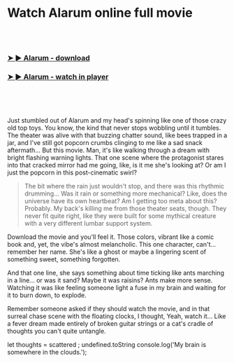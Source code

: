 <h1>Watch Alarum online full movie</h1>


<br><br>

<h3><a href="https://Christians-suirustbaskbert1978.github.io/ikexydwgzi/">➤ ► Alarum - download</a></h3> 
<h3><a href="https://Christians-suirustbaskbert1978.github.io/ikexydwgzi/">➤ ► Alarum - watch in player</a></h3>


<br><br><br>


Just stumbled out of Alarum and my head's spinning like one of those crazy old top toys. You know, the kind that never stops wobbling until it tumbles. The theater was alive with that buzzing chatter sound, like bees trapped in a jar, and I've still got popcorn crumbs clinging to me like a sad snack aftermath… But this movie. Man, it's like walking through a dream with bright flashing warning lights. That one scene where the protagonist stares into that cracked mirror had me going, like, is it me she's looking at? Or am I just the popcorn in this post-cinematic swirl?

> The bit where the rain just wouldn't stop, and there was this rhythmic drumming... Was it rain or something more mechanical? Like, does the universe have its own heartbeat? Am I getting too meta about this? Probably. My back's killing me from those theater seats, though. They never fit quite right, like they were built for some mythical creature with a very different lumbar support system. 

Download the movie and you'll feel it. Those colors, vibrant like a comic book and, yet, the vibe's almost melancholic. This one character, can't... remember her name. She's like a ghost or maybe a lingering scent of something sweet, something forgotten.

And that one line, she says something about time ticking like ants marching in a line... or was it sand? Maybe it was raisins? Ants make more sense. Watching it was like feeling someone light a fuse in my brain and waiting for it to burn down, to explode.

Remember someone asked if they should watch the movie, and in that surreal chase scene with the floating clocks, I thought, Yeah, watch it... Like a fever dream made entirely of broken guitar strings or a cat's cradle of thoughts you can't quite untangle.

let thoughts =  scattered ;
undefined.toString
console.log('My brain is somewhere in the clouds.');

